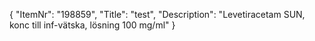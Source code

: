 {
  "ItemNr": "198859",
  "Title": "test",
  "Description": "Levetiracetam SUN, konc till inf-vätska, lösning 100 mg/ml"
}